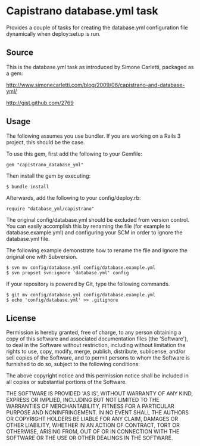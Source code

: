 # Capistrano database.yml task

Provides a couple of tasks for creating the database.yml
configuration file dynamically when deploy:setup is run.

## Source

This is the database.yml task as introduced by Simone Carletti, packaged as a gem:

http://www.simonecarletti.com/blog/2009/06/capistrano-and-database-yml/

http://gist.github.com/2769

## Usage

The following assumes you use bundler. If you are working on a Rails 3 project, this should be the case.

To use this gem, first add the following to your Gemfile:

    gem "capistrano_database_yml"

Then install the gem by executing:

    $ bundle install

Afterwards, add the following to your config/deploy.rb:

    require "database_yml/capistrano"

The original config/database.yml should be excluded from version control. You can easily accomplish this by renaming the file (for example to database.example.yml) and configuring your SCM in order to ignore the database.yml file.

The following example demonstrate how to rename the file and ignore the original one with Subversion.

    $ svn mv config/database.yml config/database.example.yml
    $ svn propset svn:ignore 'database.yml' config

If your repository is powered by Git, type the following commands.

    $ git mv config/database.yml config/database.example.yml
    $ echo 'config/database.yml' >> .gitignore

## License

Permission is hereby granted, free of charge, to any person obtaining a copy of this software and associated documentation files (the 'Software'), to deal in the Software without restriction, including without limitation the rights to use, copy, modify, merge, publish, distribute, sublicense, and/or sell copies of the Software, and to permit persons to whom the Software is furnished to do so, subject to the following conditions:

The above copyright notice and this permission notice shall be included in all copies or substantial portions of the Software.

THE SOFTWARE IS PROVIDED 'AS IS', WITHOUT WARRANTY OF ANY KIND, EXPRESS OR IMPLIED, INCLUDING BUT NOT LIMITED TO THE WARRANTIES OF MERCHANTABILITY, FITNESS FOR A PARTICULAR PURPOSE AND NONINFRINGEMENT. IN NO EVENT SHALL THE AUTHORS OR COPYRIGHT HOLDERS BE LIABLE FOR ANY CLAIM, DAMAGES OR OTHER LIABILITY, WHETHER IN AN ACTION OF CONTRACT, TORT OR OTHERWISE, ARISING FROM, OUT OF OR IN CONNECTION WITH THE SOFTWARE OR THE USE OR OTHER DEALINGS IN THE SOFTWARE.

